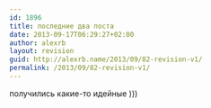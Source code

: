```yaml
---
id: 1896
title: последние два поста
date: 2013-09-17T06:29:27+02:00
author: alexrb
layout: revision
guid: http://alexrb.name/2013/09/82-revision-v1/
permalink: /2013/09/82-revision-v1/
---
```

получились какие-то идейные )))